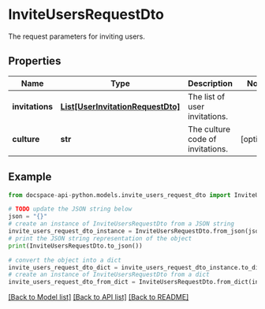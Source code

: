 # InviteUsersRequestDto
The request parameters for inviting users.

## Properties

Name | Type | Description | Notes
------------ | ------------- | ------------- | -------------
**invitations** | [**List[UserInvitationRequestDto]**](UserInvitationRequestDto.md) | The list of user invitations. | 
**culture** | **str** | The culture code of invitations. | [optional] 

## Example

```python
from docspace-api-python.models.invite_users_request_dto import InviteUsersRequestDto

# TODO update the JSON string below
json = "{}"
# create an instance of InviteUsersRequestDto from a JSON string
invite_users_request_dto_instance = InviteUsersRequestDto.from_json(json)
# print the JSON string representation of the object
print(InviteUsersRequestDto.to_json())

# convert the object into a dict
invite_users_request_dto_dict = invite_users_request_dto_instance.to_dict()
# create an instance of InviteUsersRequestDto from a dict
invite_users_request_dto_from_dict = InviteUsersRequestDto.from_dict(invite_users_request_dto_dict)
```
[[Back to Model list]](../README.md#documentation-for-models) [[Back to API list]](../README.md#documentation-for-api-endpoints) [[Back to README]](../README.md)



